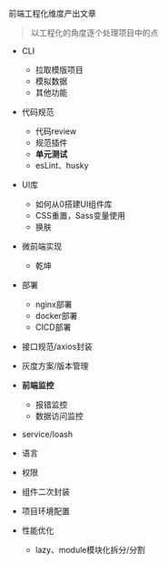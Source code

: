前端工程化维度产出文章

> 以工程化的角度逐个处理项目中的点

- CLI
  - 拉取模版项目
  - 模拟数据
  - 其他功能
- 代码规范
  - 代码review
  - 规范插件
  - **单元测试**
  - esLint、husky
- UI库
  - 如何从0搭建UI组件库
  - CSS重置，Sass变量使用
  - 换肤
- 微前端实现
  - 乾坤
- 部署
  - nginx部署
  - docker部署
  - CICD部署
- 接口规范/axios封装
- 灰度方案/版本管理
- **前端监控**
  - 报错监控
  - 数据访问监控

- service/loash

- 语言
- 权限
- 组件二次封装
- 项目环境配置
- 性能优化
  - lazy、module模块化拆分/分割




